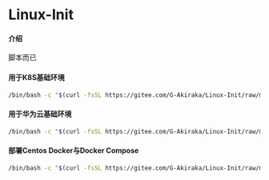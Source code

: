 # Linux-Init

#### 介绍
脚本而已

####    用于K8S基础环境
```bash
/bin/bash -c "$(curl -fsSL https://gitee.com/G-Akiraka/Linux-Init/raw/master/Sealos-init.sh)"
```
####    用于华为云基础环境
```bash
/bin/bash -c "$(curl -fsSL https://gitee.com/G-Akiraka/Linux-Init/raw/master/HuaWeiCloud.sh)"
```
####    部署Centos Docker与Docker Compose
```bash
/bin/bash -c "$(curl -fsSL https://gitee.com/G-Akiraka/Linux-Init/raw/master/install-docker.sh)"
```